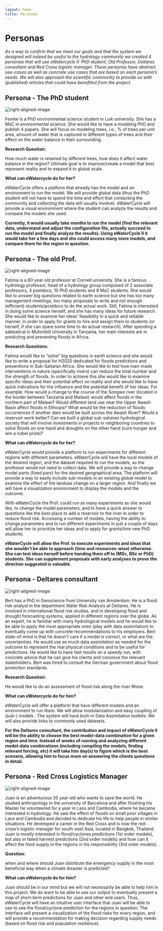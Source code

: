 ```yaml
---
layout: home
title: Personas
---
```

# Personas

*As a way to confirm that we meet our goals and that the system we designed will indeed be useful to the hydrology community we created 4 personas that will use eWatercycle II: PhD student, Old Professor, Deltares consultant and Red Cross logistic manager. These personas have abstract use-cases as well as concrete use cases that are based on each persona’s needs. We will also approach the scientific community to provide us with (published) articles that could have benefited from the project.*

## Persona - The PhD student

<!--- ![right-aligned-image](/assets/phdstudent.png){: .align-right}
--->
![right-aligned-image](/assets/phd.jpg)

Femke is a PhD environmental science student in Luik university. She has a MsC in environmental science. She would like to have a modeling PhD and publish 4 papers.
She will focus on modeling trees, i.e., % of trees per unit area, amount of water that is captured in different types of trees and their effect on the water balance in their surrounding.

**Research Question:** 

How much water is retained by different trees, how does it affect water balance in the region? Ultimate goal is to improve/create a model that best represent reality and to expand it to global scale.


**What can eWatercycle do for her?**

eWaterCycle offers a platform that already has the model and an environment to run the model. We will provide global data (thus the PhD student will not have to spend the time and effort that contacting the community and collecting the data will usually involve).  eWaterCycle will provide a visual environment where the student can analyze the results and compare the models she used. 

**Currently, it would usually take months to run the model (find the relevant data, understand and adjust the configuration file, actually succeed to run the model and finally analyze the results). Using eWaterCycle II it would take her a few days and she could access many more models, and compare them for the region in question.**

## Persona - The old Prof.

![right-aligned-image](/assets/oldprof.jpg)

Fatima is a 60 year old professor at Cornell university. She is a famous hydrology professor, head of a hydrology group composed of 2 associate professors, 3 postdocs, 10 PhD students and 8 MsC students. She would like to answer big questions related to earth science but she has too many management meetings, too many proposals to write and not enough (efficient) students/postdocs to do the actual work. Still, Fatima is interested in doing some science herself, and she has many ideas for future research. She would like to examine her ideas’ feasibility in a quick and reliable manner, in order to apply for grants to hire and assign them to students (or herself, if she can spare some time to do actual research).
After spending a sabbatical in Muhimbili University in Tanzania, her main interests are in predicting and preventing floods in Africa.

**Research Questions:**

Fatima would like to “solve” big questions in earth science and she would like to write a proposal for H2020 dedicated for floods predictions and preventions in Sub-Saharan Africa.
She would like to test how man-made interventions in nature (specifically rivers) can reduce the total number and the strength of floods.
In order to achieve this she would like to examine specific ideas and their potential effect on reality and she would like to have quick indications for the influence and the potential benefit of her ideas.
For example: How would a change to the course of the Songwe river (located in the border between Tanzania and Malawi) would affect floods in the northern part of Malawi?
Would different land use near the Upper Awash Basin affect floods in Ethiopia? 
What would be the reduction of floods occurrences if another dam would be built across the Awash River? Would a reservoir work better?
Can we built a global sub-saharan hydrological society that will involve investments in projects in neighboring countries to solve floods on one hand and droughts on the other hand (cure hunger and win a nobel prize)?


**What can eWatercycle do for her?**

eWaterCycle would provide a platform to run experiments for different regions with different parameters. eWaterCycle will have the local models of the desired region, and the dataset required to run the models, so the professor would not need to collect data. We will provide a way to change model parts (fixed pars) for the desired geographical area. The platform will provide a way to easily include sub-models in an existing global model to examine the effect of the landuse change on a larger region. And finally we will have a visualization environment to display the models and the outcome.

With eWaterCycle the Prof. could run as many experiments as she would like, to change the model parameters, and to have a quick answer to questions like the best place to add a reservoir to the river in order to reduce flood risk. Accessing a number of models, having the ability to change parameters and to run different experiments in just a couple of days will allow her to prioritize her ideas and to apply for grants/hire new PhD students. 

**eWaterCycle will allow the Prof. to execute experiments and ideas that she wouldn’t be able to approach (time and resources-wise) otherwise. She can test ideas herself before handing them off to (MSc, BSc or PhD) students. She can supplement proposals with early analyses to prove the direction suggested is valuable.**

## Persona - Deltares consultant

![right-aligned-image](/assets/consultant.jpg)

Bert has a PhD in Geoscience from University van Amsterdam. He is a flood risk analyst in the department Water Risk Analysis at Deltares. He is involved in international flood risk studies, and in developing flood and drought forecasting systems, applied in different regions over the globe.
As an expert, he is familiar with many hydrological models and he would like to be able to apply the most appropriate ones (play with data assimilation) to eventually come up with concrete recommendations to his employers. 
Bert state-of-mind is that he doesn't care if a model is correct, or what are the uncertainties. He would use as much data assimilation as needed for the outcome to represent the real physical conditions and to be useful for predictions. He would like to have fast results on a speedy run, with concrete advice that he can give his clients and convince the relevant stakeholders.
Bert was hired to consult the German government about flood protection standards. 

**Research Question:**

He would like to do an assessment of flood risk along the river Rhine. 

**What can eWatercycle do for him?**

eWaterCycle will offer a platform that have different models and an environment to run them. We will allow modularization and easy coupling of (sub-) models . The system will have built-in Data Assimilation toolkits. We will also provide links to commonly used datasets. 

**For the Deltares consultant, the contribution and impact of eWaterCycle II will be the ability to choose the best model-data combination for a given region and time. Instead of weeks of running and analyzing different model-data combinations (including compiling the models, finding relevant forcing, etc) it will take him day(s) to figure which is the best scenario, allowing him to focus more on answering the clients questions in detail.** 


## Persona - Red Cross Logistics Manager

![right-aligned-image](/assets/redcross.jpg)

Juan is an adventurous 35 year old who wants to save the world. He studied anthropology in the university of Barcelona and after finishing his Master he volunteered for a year in Laos and Cambodia, where he became interested in hydrology. He saw the effect of floods on small poor villages in Laos and Cambodia and decided to dedicate his life to help people in similar situations. He developed a career in the Red Cross and is now the red-cross’s logistic manager for south-east Asia, located in Bangkok, Thailand.
Juan is mostly interested in flood/cyclones predictions (1st order models), but also in failed harvest predictions (2nd order models) and how can it affect the food supply in the regions in his responsibility (3rd order models).

**Question:**
 
when and where should Juan distribute the emergency supply in the most beneficial way when a climate disaster is predicted?


**What can eWatercycle do for him?**

Juan should be in our mind but we will not necessarily be able to help him in this project. We do want to be able to use our output to eventually present a map of short-term predictions for Juan and other end users. Thus, eWaterCycle will have an intuitive user interface that Juan will be able to use to see the flood/cyclone prediction for the regions in question. The interface will present a visualization of the flood risks for every region, and will provide a recommendation for making decision regarding supply needs (based on flood risk and population resilience).























